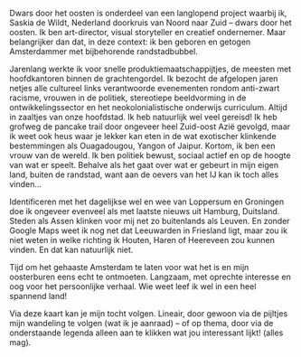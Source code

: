 Dwars door het oosten is onderdeel van een langlopend project waarbij ik, Saskia de Wildt, Nederland doorkruis van Noord naar Zuid – dwars door het oosten. Ik ben art-director, visual storyteller en creatief ondernemer. Maar belangrijker dan dat, in deze context: ik ben geboren en getogen Amsterdammer met bijbehorende randstadbubbel. 

Jarenlang werkte ik voor snelle produktiemaatschappijtjes, de meesten met hoofdkantoren binnen de grachtengordel. Ik bezocht de afgelopen jaren netjes alle cultureel links verantwoorde evenementen rondom anti-zwart racisme, vrouwen in de politiek, stereotiepe beeldvorming in de ontwikkelingssector en het neokolonialistische onderwijs curriculum. Altijd in zaaltjes van onze hoofdstad. Ik heb natuurlijk wel veel gereisd! Ik heb grofweg de pancake trail door ongeveer heel Zuid-oost Azië gevolgd, maar ik weet ook heus waar je lekker kan eten in de wat exotischer klinkende bestemmingen als Ouagadougou, Yangon of Jaipur. Kortom, ik ben een vrouw van de wereld. Ik ben politiek bewust, sociaal actief en op de hoogte van wat er speelt. Behalve als het gaat over wat er gebeurt in mijn eigen land, buiten de randstad, want aan de oevers van het IJ kan ik toch alles vinden...

Identificeren met het dagelijkse wel en wee van Loppersum en Groningen doe ik ongeveer evenveel als met laatste nieuws uit Hamburg, Duitsland. Steden als Assen klinken voor mij net zo buitenlands als Leuven. En zonder Google Maps weet ik nog net dat Leeuwarden in Friesland ligt, maar zou ik niet weten in welke richting ik Houten, Haren of Heereveen zou kunnen vinden. En dat kan natuurlijk niet. 

Tijd om het gehaaste Amsterdam te laten voor wat het is en mijn oosterburen eens echt te ontmoeten. Langzaam, met oprechte interesse en oog voor het persoonlijke verhaal. Wie weet leef ik wel in een heel spannend land!

Via deze kaart kan je mijn tocht volgen. Lineair, door gewoon via de pijltjes mijn wandeling te volgen (wat ik je aanraad) – of op thema, door via de onderstaande legenda alleen aan te klikken wat jou interessant lijkt! (alles mag).
